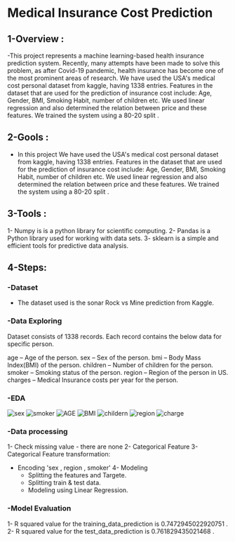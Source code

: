 # Medical Insurance Cost Prediction

## 1-Overview :
-This project represents a machine learning-based health insurance prediction system. Recently, many attempts have been made to solve this problem, as after Covid-19 pandemic, health insurance has become one of the most prominent areas of research. We have used the USA's medical cost personal dataset from kaggle, having 1338 entries. Features in the dataset that are used for the prediction of insurance cost include: Age, Gender, BMI, Smoking Habit, number of children etc. We used linear regression and also determined the relation between price and these features. We trained the system using a 80-20 split .

## 2-Gools :
- In this project We have used the USA's medical cost personal dataset from kaggle, having 1338 entries. Features in the dataset that are used for the prediction of insurance cost include: Age, Gender, BMI, Smoking Habit, number of children etc. We used linear regression and also determined the relation between price and these features. We trained the system using a 80-20 split .

## 3-Tools :
1- Numpy is is a python library for scientific computing.
2- Pandas is a Python library used for working with data sets.
3- sklearn is a simple and efficient tools for predictive data analysis.

## 4-Steps:

### -Dataset
- The dataset used is the sonar Rock vs Mine prediction from Kaggle.

### -Data Exploring
Dataset consists of 1338 records. Each record contains the below data for specific person.

age – Age of the person.
sex – Sex of the person.
bmi – Body Mass Index(BMI) of the person.
children – Number of children for the person.
smoker – Smoking status of the person.
region – Region of the person in US.
charges – Medical Insurance costs per year for the person.

### -EDA

![sex](https://github.com/Basma-khalil-335/Machine-Learning/assets/113937027/c809388a-225e-4379-8f72-74541009f949)
![smoker](https://github.com/Basma-khalil-335/Machine-Learning/assets/113937027/6fef1e7a-ca12-42ab-ab09-f63ac7b3be65)
![AGE](https://github.com/Basma-khalil-335/Machine-Learning/assets/113937027/0b5a3d72-e5e5-445c-9328-6c11e39a3cbc)
![BMI](https://github.com/Basma-khalil-335/Machine-Learning/assets/113937027/4720eaaa-2d1a-43dc-8602-82d4b46c0ac1)
![childern](https://github.com/Basma-khalil-335/Machine-Learning/assets/113937027/b3693200-56ce-4c07-bd1c-aba847f5f7c1)
![region](https://github.com/Basma-khalil-335/Machine-Learning/assets/113937027/40fa0ce0-d81a-48b6-a1df-3f242560f6e4)
![charge](https://github.com/Basma-khalil-335/Machine-Learning/assets/113937027/77238c20-f23a-4c38-8bf9-3f8b3cd10b06)

### -Data processing 
1- Check missing value - there are none
2- Categorical Feature
3- Categorical Feature transformation:
- Encoding 'sex , region , smoker'
4- Modeling
  - Splitting the features and Targete.
  - Splitting train & test data.
  - Modeling using Linear Regression.

 ### -Model Evaluation
 1- R squared value for the training_data_prediction is  0.7472945022920751 .
 2- R squared value for the test_data_prediction is  0.761829435021468 .



